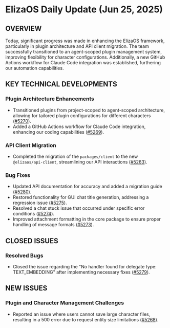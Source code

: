 # ElizaOS Daily Update (Jun 25, 2025)

## OVERVIEW 
Today, significant progress was made in enhancing the ElizaOS framework, particularly in plugin architecture and API client migration. The team successfully transitioned to an agent-scoped plugin management system, improving flexibility for character configurations. Additionally, a new GitHub Actions workflow for Claude Code integration was established, furthering our automation capabilities.

## KEY TECHNICAL DEVELOPMENTS

### Plugin Architecture Enhancements
- Transitioned plugins from project-scoped to agent-scoped architecture, allowing for tailored plugin configurations for different characters ([#5270](https://github.com/elizaos/eliza/pull/5270)).
- Added a GitHub Actions workflow for Claude Code integration, enhancing our coding capabilities ([#5269](https://github.com/elizaos/eliza/pull/5269)).

### API Client Migration
- Completed the migration of the `packages/client` to the new `@elizaos/api-client`, streamlining our API interactions ([#5263](https://github.com/elizaos/eliza/pull/5263)).

### Bug Fixes
- Updated API documentation for accuracy and added a migration guide ([#5280](https://github.com/elizaos/eliza/pull/5280)).
- Restored functionality for GUI chat title generation, addressing a regression issue ([#5275](https://github.com/elizaos/eliza/pull/5275)).
- Resolved a chat stuck issue that occurred under specific error conditions ([#5274](https://github.com/elizaos/eliza/pull/5274)).
- Improved attachment formatting in the core package to ensure proper handling of message formats ([#5273](https://github.com/elizaos/eliza/pull/5273)).

## CLOSED ISSUES

### Resolved Bugs
- Closed the issue regarding the "No handler found for delegate type: TEXT_EMBEDDING" after implementing necessary fixes ([#5279](https://github.com/elizaos/eliza/issues/5279)).

## NEW ISSUES

### Plugin and Character Management Challenges
- Reported an issue where users cannot save large character files, resulting in a 500 error due to request entity size limitations ([#5268](https://github.com/elizaos/eliza/issues/5268)).